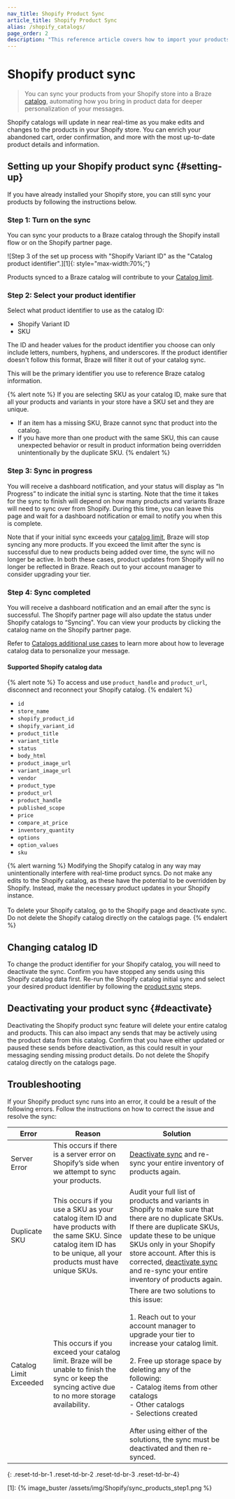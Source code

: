 ```yaml
---
nav_title: Shopify Product Sync
article_title: Shopify Product Sync
alias: /shopify_catalogs/
page_order: 2
description: "This reference article covers how to import your products from Shopify into Braze catalogs."
---
```


# Shopify product sync 

> You can sync your products from your Shopify store into a Braze [catalog]({{site.baseurl}}/user_guide/personalization_and_dynamic_content/catalogs), automating how you bring in product data for deeper personalization of your messages. 

Shopify catalogs will update in near real-time as you make edits and changes to the products in your Shopify store. You can enrich your abandoned cart, order confirmation, and more with the most up-to-date product details and information.

## Setting up your Shopify product sync {#setting-up}

If you have already installed your Shopify store, you can still sync your products by following the instructions below. 

### Step 1: Turn on the sync

You can sync your products to a Braze catalog through the Shopify install flow or on the Shopify partner page. 

![Step 3 of the set up process with "Shopify Variant ID" as the "Catalog product identifier".][1]{: style="max-width:70%;"}

Products synced to a Braze catalog will contribute to your [Catalog limit]({{site.baseurl}}/user_guide/personalization_and_dynamic_content/catalogs/catalog/#limits).

### Step 2: Select your product identifier

Select what product identifier to use as the catalog ID:
- Shopify Variant ID
- SKU

The ID and header values for the product identifier you choose can only include letters, numbers, hyphens, and underscores. If the product identifier doesn't follow this format, Braze will filter it out of your catalog sync.

This will be the primary identifier you use to reference Braze catalog information. 

{% alert note %}
If you are selecting SKU as your catalog ID, make sure that all your products and variants in your store have a SKU set and they are unique. 
- If an item has a missing SKU, Braze cannot sync that product into the catalog. 
- If you have more than one product with the same SKU, this can cause unexpected behavior or result in product information being overridden unintentionally by the duplicate SKU.
{% endalert %}

### Step 3: Sync in progress

You will receive a dashboard notification, and your status will display as “In Progress” to indicate the initial sync is starting. Note that the time it takes for the sync to finish will depend on how many products and variants Braze will need to sync over from Shopify. During this time, you can leave this page and wait for a dashboard notification or email to notify you when this is complete.

Note that if your initial sync exceeds your [catalog limit](https://www.braze.com/docs/user_guide/personalization_and_dynamic_content/catalogs/catalog/#limits), Braze will stop syncing any more products. If you exceed the limit after the sync is successful due to new products being added over time, the sync will no longer be active. In both these cases, product updates from Shopify will no longer be reflected in Braze. Reach out to your account manager to consider upgrading your tier. 

### Step 4: Sync completed

You will receive a dashboard notification and an email after the sync is successful. The Shopify partner page will also update the status under Shopify catalogs to “Syncing". You can view your products by clicking the catalog name on the Shopify partner page.

Refer to [Catalogs additional use cases](https://www.braze.com/docs/user_guide/personalization_and_dynamic_content/catalogs/catalog/#additional-use-cases) to learn more about how to leverage catalog data to personalize your message.

#### Supported Shopify catalog data

{% alert note %}
To access and use `product_handle` and `product_url`, disconnect and reconnect your Shopify catalog.
{% endalert %}

- `id`
- `store_name`
- `shopify_product_id`
- `shopify_variant_id`
- `product_title`
- `variant_title`
- `status`
- `body_html`
- `product_image_url`
- `variant_image_url`
- `vendor`
- `product_type`
- `product_url`
- `product_handle`
- `published_scope`
- `price`
- `compare_at_price`
- `inventory_quantity`
- `options`
- `option_values`
- `sku`

{% alert warning %}
Modifying the Shopify catalog in any way may unintentionally interfere with real-time product syncs. Do not make any edits to the Shopify catalog, as these have the potential to be overridden by Shopify. Instead, make the necessary product updates in your Shopify instance.<br><br>To delete your Shopify catalog, go to the Shopify page and deactivate sync. Do not delete the Shopify catalog directly on the catalogs page. 
{% endalert %}

## Changing catalog ID

To change the product identifier for your Shopify catalog, you will need to deactivate the sync. Confirm you have stopped any sends using this Shopify catalog data first. Re-run the Shopify catalog initial sync and select your desired product identifier by following the [product sync](#setting-up) steps.

## Deactivating your product sync {#deactivate}

Deactivating the Shopify product sync feature will delete your entire catalog and products. This can also impact any sends that may be actively using the product data from this catalog. Confirm that you have either updated or paused these sends before deactivation, as this could result in your messaging sending missing product details. Do not delete the Shopify catalog directly on the catalogs page.

## Troubleshooting
If your Shopify product sync runs into an error, it could be a result of the following errors. Follow the instructions on how to correct the issue and resolve the sync:

| Error | Reason | Solution |
| --- | --- | --- |
| Server Error | This occurs if there is a server error on Shopify’s side when we attempt to sync your products. | [Deactivate sync](#deactivate) and re-sync your entire inventory of products again. |
| Duplicate SKU | This occurs if you use a SKU as your catalog item ID and have products with the same SKU. Since catalog item ID has to be unique, all your products must have unique SKUs. | Audit your full list of products and variants in Shopify to make sure that there are no duplicate SKUs. If there are duplicate SKUs, update these to be unique SKUs only in your Shopify store account. After this is corrected, [deactivate sync](#deactivate) and re-sync your entire inventory of products again. |
| Catalog Limit Exceeded | This occurs if you exceed your catalog limit. Braze will be unable to finish the sync or keep the syncing active due to no more storage availability. | There are two solutions to this issue:<br><br>1. Reach out to your account manager to upgrade your tier to increase your catalog limit. <br><br>2. Free up storage space by deleting any of the following:<br>- Catalog items from other catalogs<br>- Other catalogs<br>- Selections created<br><br> After using either of the solutions, the sync must be deactivated and then re-synced. |
{: .reset-td-br-1 .reset-td-br-2 .reset-td-br-3 .reset-td-br-4}

[1]: {% image_buster /assets/img/Shopify/sync_products_step1.png %}
